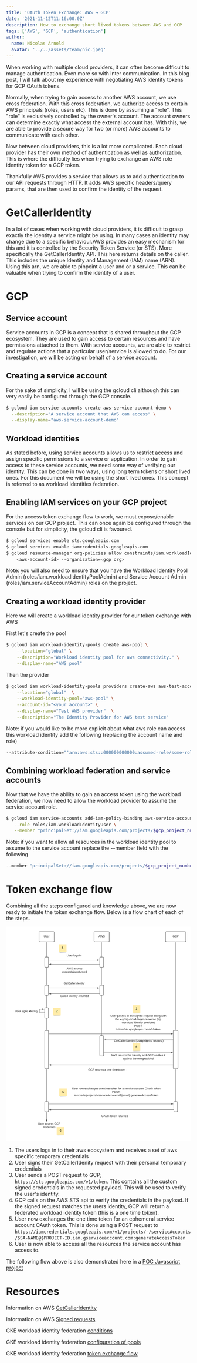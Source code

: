 ```yaml
---
title: 'OAuth Token Exchange: AWS → GCP'
date: '2021-11-12T11:16:00.0Z'
description: How to exchange short lived tokens between AWS and GCP
tags: ['AWS', 'GCP', 'authentication']
author:
  name: Nicolas Arnold
  avatar: '../../assets/team/nic.jpeg'
---
```


When working with multiple cloud providers, it can often become difficult to manage authentication. Even more so with inter communication. In this blog post, I will talk about my experience with negotiating AWS identity tokens for GCP OAuth tokens.

Normally, when trying to gain access to another AWS account, we use cross federation. With this cross federation, we authorize access to certain AWS principals (roles, users etc). This is done by assuming a "role". This "role" is exclusively controlled by the owner's account. The account owners can determine exactly what access the external account has. With this, we are able to provide a secure way for two (or more) AWS accounts to communicate with each other.

Now between cloud providers, this is a lot more complicated. Each cloud provider has their own method of authentication as well as authorization. This is where the difficulty lies when trying to exchange an AWS role identity token for a GCP token.

Thankfully AWS provides a service that allows us to add authentication to our API requests through HTTP. It adds AWS specific headers/query params, that are then used to confirm the identity of the request.

# GetCallerIdentity

In a lot of cases when working with cloud providers, it is difficult to grasp exactly the identity a service might be using. In many cases an identity may change due to a specific behaviour.AWS provides an easy mechanism for this and it is controlled by the Security Token Service (or STS). More specifically the GetCallerIdentity API. This here returns details on the caller. This includes the unique Identity and Management (IAM) name (ARN). Using this arn, we are able to pinpoint a user and or a service. This can be valuable when trying to confirm the identity of a user.

# GCP

## Service account

Service accounts in GCP is a concept that is shared throughout the GCP ecosystem. They are used to gain access to certain resources and have permissions attached to them. With service accounts, we are able to restrict and regulate actions that a particular user/service is allowed to do. For our investigation, we will be acting on behalf of a service account.

## Creating a service account

For the sake of simplicity, I will be using the gcloud cli although this can very easily be configured through the GCP console.

```bash
$ gcloud iam service-accounts create aws-service-account-demo \
  --description="A service account that AWS can access" \
  --display-name="aws-service-account-demo"
```

## Workload identities

As stated before, using service accounts allows us to restrict access and assign specific permissions to a service or application. In order to gain access to these service accounts, we need some way of verifying our identity. This can be done in two ways, using long term tokens or short lived ones. For this document we will be using the short lived ones. This concept is referred to as workload identities federation.

## Enabling IAM services on your GCP project

For the access token exchange flow to work, we must expose/enable services on our GCP project. This can once again be configured through the console but for simplicity, the gcloud cli is favoured.

```bash
$ gcloud services enable sts.googleapis.com
$ gcloud services enable iamcredentials.googleapis.com
$ gcloud resource-manager org-policies allow constraints/iam.workloadIdentityPoolAwsAccounts \
    <aws-account-id> --organization=<gcp org>
```

Note: you will also need to ensure that you have the Workload Identity Pool Admin (roles/iam.workloadIdentityPoolAdmin) and Service Account Admin (roles/iam.serviceAccountAdmin) roles on the project.

## Creating a workload identity provider

Here we will create a workload identity provider for our token exchange with AWS

First let's create the pool

```bash
$ gcloud iam workload-identity-pools create aws-pool \
    --location="global" \
    --description="Workload identity pool for aws connectivity." \
    --display-name="AWS pool"
```

Then the provider

```bash
$ gcloud iam workload-identity-pools providers create-aws aws-test-account \
    --location="global"  \
    --workload-identity-pool="aws-pool" \
    --account-id="<your account>" \
    --display-name="Test AWS provider"  \
    --description="The Identity Provider for AWS test service"
```

Note: if you would like to be more explicit about what aws role can access this workload identity add the following (replacing the account name and role)

```bash
--attribute-condition="'arn:aws:sts::000000000000:assumed-role/some-role' == attribute.aws_role"  \
```

## Combining workload federation and service accounts

Now that we have the ability to gain an access token using the workload federation, we now need to allow the workload provider to assume the service account role.

```bash
$ gcloud iam service-accounts add-iam-policy-binding aws-service-account-demo@example-project.iam.gserviceaccount.com \
   --role roles/iam.workloadIdentityUser \
   --member "principalSet://iam.googleapis.com/projects/$gcp_project_number/locations/global/workloadIdentityPools/aws-pool/subject/arn:aws:sts::${aws_account_id}:assumed-role/$role_name"
```

Note: if you want to allow all resources in the workload identity pool to assume to the service account replace the --member field with the following

```bash
--member "principalSet://iam.googleapis.com/projects/$gcp_project_number/locations/global/workloadIdentityPools/aws-pool/*"
```

# Token exchange flow

Combining all the steps configured and knowledge above, we are now ready to initiate the token exchange flow. Below is a flow chart of each of the steps.

![Flow diagram](./flow.png)

1. The users logs in to their aws ecosystem and receives a set of aws specific temporary credentials
2. User signs their GetCallerIdenity request with their personal temporary credentials
3. User sends a POST request to GCP; `https://sts.googleapis.com/v1/token`. This contains all the custom signed credentials in the requested payload. This will be used to verify the user's identity.
4. GCP calls on the AWS STS api to verify the credentials in the payload. If the signed request matches the users identity, GCP will return a federated workload identity token (this is a one time token).
5. User now exchanges the one time token for an ephemeral service account OAuth token. This is done using a POST request to `https://iamcredentials.googleapis.com/v1/projects/-/serviceAccounts/$SA-NAME@$PROJECT-ID.iam.gserviceaccount.com:generateAccessToken`
6. User is now able to access all the resources the service account has access to.

The following flow above is also demonstrated here in a [POC Javascript project](https://github.com/RoadieHQ/poc-gke-token-exchange)

# Resources

Information on AWS [GetCallerIdentity](https://docs.aws.amazon.com/STS/latest/APIReference/API_GetCallerIdentity.html)

Information on AWS [Signed requests](https://docs.aws.amazon.com/general/latest/gr/signature-version-4.html)

GKE workload identity federation [conditions](https://cloud.google.com/iam/docs/workload-identity-federation#conditions)

GKE workload identity federation [configuration of pools](https://cloud.google.com/iam/docs/configuring-workload-identity-federation#gcloud)

GKE workload identity federation [token exchange flow](https://cloud.google.com/iam/docs/using-workload-identity-federation#gcloud_1)
